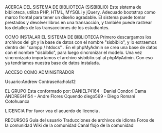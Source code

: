 ACERCA DEL SISTEMA DE BIBLIOTECA (SISBIBLIO)
Este sistema de biblioteca, utiliza PHP, HTML, MYSQLi y jQuery. Adecuado bootstrap como marco frontal para tener un diseño agradable. El sistema puede tomar prestados y devolver libros en una transacción, y también puede rastrear los detalles de las transacciones de los estudiantes.

COMO INSTALAR EL SISTEMA DE BIBLIOTECA
Primero descargamos los archivos del git y la base de datos con el nombre "sisbiblio", y lo extraemos dentro del "xampp / htdocs" . En el phpMyAdmin se crea una base de datos con el nombre "sisbiblio", para luego sincronizar el modelo. Una vez sincronizado importamos el archivo sisbiblio.sql al phpMyAdmin. Con eso ya tendriamos nuestra base de datos instalada.

ACCESO COMO ADMINISTRADOR

Usuario:Andrew
Contraseña:hola12


EL GRUPO
Esta conformado por:
DANIEL74164 - Daniel Condori Cama
ANDREGH154 - Andre Flores Oquendo
diego569 - Diego Romani Cotohuanca

LICENCIA
Por favor vea el acuerdo de licencia .

RECURSOS
Guía del usuario
Traducciones de archivos de idioma
Foros de la comunidad
Wiki de la comunidad
Canal flojo de la comunidad

